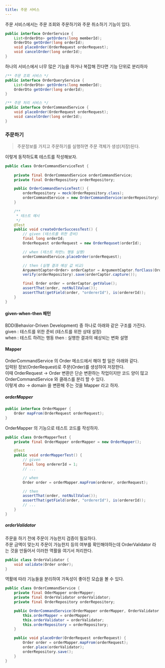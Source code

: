 ```yaml
---
title: 주문 서비스
---
```


주문 서비스에서는 주문 조회와 주문하기와 주문 취소하기 기능이 있다.  

```java
public interface OrderService {
    List<OrderDto> getOrders(long memberId);
    OrderDto getOrder(long orderId);
    void placeOrder(OrderRequest orderRequest);
    void cancelOrder(long orderId);
}
```
하나의 서비스에서 너무 많은 기능을 하거나 복잡해 진다면 기능 단위로 분리하자  
```java
/** 주문 조회 서비스 */
public interface OrderQueryService {
    List<OrderDto> getOrders(long memberId);
    OrderDto getOrder(long orderId);
}

/** 주문 처리 서비스 */
public interface OrderCommandService {
    void placeOrder(OrderRequest orderRequest);
    void cancelOrder(long orderId);
}
```

### 주문하기
> 주문정보를 가지고 주문하기를 실행하면 주문 객체가 생성(저장)된다.  

이렇게 동작하도록 테스트를 작성해보자.  

```java
public class OrderCommandServiceTest {
    
    private final OrderCommandService orderCommandService;
    private final OrderRepository orderRepository;

    public OrderCommandServiceTest() {
        orderRepository = mock(OrderRepository.class);
        orderCommandService = new OrderCommandService(orderRepository);
    }

    /**
     * 테스트 예시
     */
    @Test
    public void createOrderSuccessTest() {
        // given (테스트를 위한 준비)
        final long orderId;
        OrderRequest orderRequest = new OrderRequset(orderId);

        // when (테스트 하련느 행동 실행)
        orderCommandService.placeOrder(orderRequest);

        // then (실행 결과 예상 값 비교)
        ArgumentCaptor<Order> orderCaptor = ArgumentCaptor.forClass(Order.class);
        verify(orderRepository).save(orderCaptor.capture());

        final Order order = orderCaptor.getValue();
        assertThat(order, notNullValue());
        assertThat(getField(order, "ordererId"), is(ordererId));
    }
}
```
#### given-when-then 패턴
BDD(Behavior-Driven Development) 중 하나로 아래와 같은 구조를 가진다.  
given : 테스트를 위한 준비 (테스트를 위한 상태 설정)  
when : 테스트 하려는 행동
then : 실행한 결과의 예상되는 변화 설명

#### Mapper
OrderCommandService 의 Order 메소드에서 해야 할 일은 아래와 같다.  
입력된 정보(OrderRequest)로 주문(Order)를 생성하여 저장한다.  
이때 OrderRequest -> Order 변환은 단순 변환하는 작업이지만 코드 양이 많고 OrderCommandService 와 클래스를 분리 할 수 있다.  
이렇게 dto -> domain 을 변환해 주는 것을 Mapper 라고 하자.  

##### orderMapper
```java
public interface OrderMapper {
    Order mapFrom(OrderRequest orderRequest);
}
```
OrderMapper 의 기능으로 테스트 코드를 작성하자.  
```java
public class OrderMapperTest {
    private final OrderMapper orderMapper = new OrderMapper();

    @Test
    public void orderMapperTest() {
        // given
        final long ordererId = 1;
        // ...

        // when
        Order order = orderMapper.mapFrom(orderer, orderRequest);

        // then
        assertThat(order, notNullValue());
        assertThat(getField(order, "ordererId"), is(ordererId));
        // ...
    }
}
```

##### orderValidator
주문을 하기 전에 주문이 가능한지 검증이 필요하다.  
주문 금액이 맞는지 주문이 가능한지 등의 여부를 확인해야하는데 OrderValidator 라는 것을 만들어서 이러한 역활을 여기서 처리한다.

```java
public class OrderValidator {
    void validate(Order order);
}
```

역활에 따라 기능들을 분리하여 가독성이 좋아진 모습을 볼 수 있다.  
```java
public class OrderCommandService {
    private final OderMapper orderMapper;
    private final OrderValidator orderValidator;
    private final OrderRepository orderRepository;

    public OrderCommandService(OrderMapper orderMapper, OrderValidator orderValidator, OrderRepository orderRepository) {
        this.orderMapper = orderMapper;
        this.orderValidator = orderValidator;
        this.orderRepository = orderRepository;
    }

    public void placeOrder(OrderRequest orderRequest) {
        Order order = orderMapper.mapFrom(orderRequest);
        order.place(orderValidator);
        orderRepository.save();
    }
}
```
